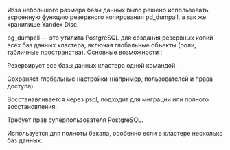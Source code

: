Изза небольшого размера базы данных было решено использовать всроенную функцию резервного копирования pd_dumpall, а так же хранилище Yandex Disc.


pg_dumpall — это утилита PostgreSQL для создания резервных копий всех баз данных кластера, включая глобальные объекты (роли, табличные пространства).
Основные возможности :

Резервирует все базы данных кластера одной командой.

Сохраняет глобальные настройки (например, пользователей и права доступа).

Восстанавливается через psql, подходит для миграции или полного восстановления.

Требует прав суперпользователя PostgreSQL.

Используется для полноты бэкапа, особенно если в кластере несколько баз данных.
